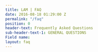 ```yaml
---
title: LAM | FAQ
date: 2016-08-18 01:29:00 Z
permalink: "/faq"
position: 0
header-text: Frequently Asked Questions
sub-header-text-1: GENERAL QUESTIONS
Field name: 
layout: faq
---
```


